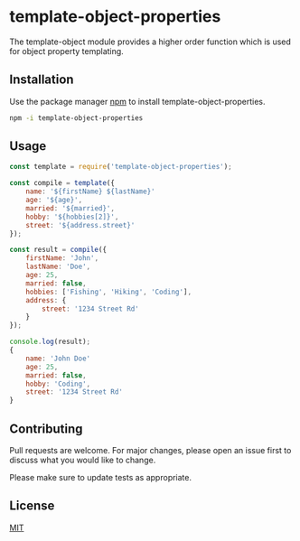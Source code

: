 # template-object-properties

The template-object module provides a higher order function which is used for object property templating.

## Installation

Use the package manager [npm](https://www.npmjs.com/) to install template-object-properties.

```bash
npm -i template-object-properties
```

## Usage

```javascript
const template = require('template-object-properties');

const compile = template({
    name: '${firstName} ${lastName}'
    age: '${age}',
    married: '${married}',
    hobby: '${hobbies[2]}',
    street: '${address.street}'
});

const result = compile({
    firstName: 'John',
    lastName: 'Doe',
    age: 25,
    married: false,
    hobbies: ['Fishing', 'Hiking', 'Coding'],
    address: {
        street: '1234 Street Rd'
    }
});

console.log(result);
{
    name: 'John Doe'
    age: 25,
    married: false,
    hobby: 'Coding',
    street: '1234 Street Rd'
}
```

## Contributing
Pull requests are welcome. For major changes, please open an issue first to discuss what you would like to change.

Please make sure to update tests as appropriate.

## License
[MIT](https://choosealicense.com/licenses/mit/)